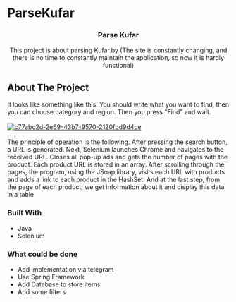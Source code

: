# ParseKufar

<h3 align="center">Parse Kufar</h3>

  <p align="center">
    This project is about parsing Kufar.by (The site is constantly changing, and there is no time to constantly maintain the application, so now it is hardly functional)
  </p>
</div>


<!-- ABOUT THE PROJECT -->
## About The Project

It looks like something like this. You should write what you want to find, then you can choose category and region. Then you press "Find" and wait.<br><br>
<a href="https://ibb.co/H2LSxCm"><img src="https://i.ibb.co/CtpcM6x/c77abc2d-2e69-43b7-9570-2120fbd9d4ce.png" alt="c77abc2d-2e69-43b7-9570-2120fbd9d4ce" border="0" /></a>
<br>
<br>
The principle of operation is the following. After pressing the search button, a URL is generated. 
Next, Selenium launches Chrome and navigates to the received URL. Closes all pop-up ads and gets the number of pages with the product. 
Each product URL is stored in an array. After scrolling through the pages, the program, using the JSoap library, visits each URL with products and adds a 
link to each product in the HashSet. And at the last step, from the page of each product, we get information about it and display this data in a table


### Built With

* Java
* Selenium

### What could be done

* Add implementation via telegram
* Use Spring Framework
* Add Database to store items
* Add some filters

